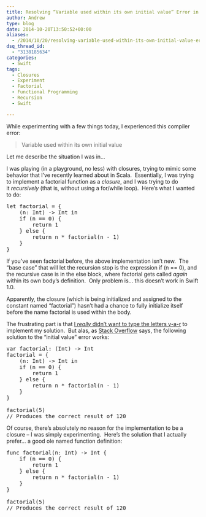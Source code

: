 ```yaml
---
title: Resolving “Variable used within its own initial value” Error in Swift
author: Andrew
type: blog
date: 2014-10-20T13:50:52+00:00
aliases:
  - /2014/10/20/resolving-variable-used-within-its-own-initial-value-error-in-swift-2/
dsq_thread_id:
  - "3138185634"
categories:
  - Swift
tags:
  - Closures
  - Experiment
  - Factorial
  - Functional Programming
  - Recursion
  - Swift

---
```

While experimenting with a few things today, I experienced this compiler error:

> Variable used within its own initial value

Let me describe the situation I was in&#8230;

I was playing (in a playground, no less) with closures, trying to mimic some behavior that I&#8217;ve recently learned about in Scala.  Essentially, I was trying to implement a factorial function as a _closure_, and I was trying to do it _recursively_ (that is, without using a for/while loop).  Here&#8217;s what I wanted to do:

<pre class="lang:swift decode:true " title="Factorial Closure">let factorial = {
    (n: Int) -&gt; Int in
    if (n == 0) {
        return 1
    } else {
        return n * factorial(n - 1)
    }
}</pre>

If you&#8217;ve seen factorial before, the above implementation isn&#8217;t new.  The &#8220;base case&#8221; that will let the recursion stop is the expression <span class="lang:swift decode:true  crayon-inline">if (n == 0)</span>, and the recursive case is in the <span class="lang:swift decode:true  crayon-inline ">else</span> block, where <span class="lang:swift decode:true  crayon-inline ">factorial</span> gets called _again_ within its own body&#8217;s definition.  Only problem is&#8230; this doesn&#8217;t work in Swift 1.0.

Apparently, the closure (which is being initialized and assigned to the constant named &#8220;factorial&#8221;) hasn&#8217;t had a chance to fully initialize itself before the name <span class="lang:swift decode:true  crayon-inline ">factorial</span> is used within the body.

The frustrating part is that <a title="Rob Napier on Immutability and Swift" href="http://robnapier.net/llama-calculus" target="_blank">I <em>really</em> didn&#8217;t want to type the letters v-a-r</a> to implement my solution.  But alas, as <a title="Stack Overflow - Handle Closure Recursively" href="http://stackoverflow.com/questions/25103534/how-to-handle-closure-recursivity" target="_blank">Stack Overflow</a> says, the following solution to the &#8220;initial value&#8221; error works:

<pre class="lang:swift decode:true " title="Factorial Closure - No Error">var factorial: (Int) -&gt; Int
factorial = {
    (n: Int) -&gt; Int in
    if (n == 0) {
        return 1
    } else {
        return n * factorial(n - 1)
    }
}

factorial(5)
// Produces the correct result of 120</pre>

Of course, there&#8217;s absolutely no reason for the implementation to be a closure &#8211; I was simply experimenting.  Here&#8217;s the solution that I actually prefer&#8230; a good ole named function definition:

<pre class="lang:swift decode:true " title="Factorial Function">func factorial(n: Int) -&gt; Int {
    if (n == 0) {
        return 1
    } else {
        return n * factorial(n - 1)
    }
}

factorial(5)
// Produces the correct result of 120
</pre>

&nbsp;